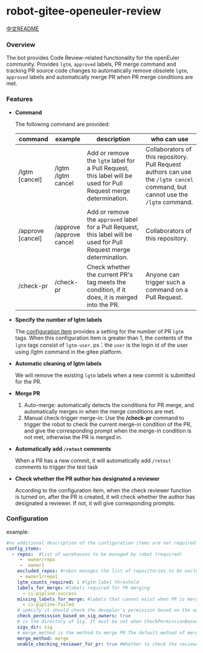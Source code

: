 # robot-gitee-openeuler-review
[中文README](README_zh_CN.md)
### Overview

The bot provides Code Review-related functionality for the openEuler community. Provides `lgtm`, `approved` labels, PR merge command and tracking PR source code changes to automatically remove obsolete `lgtm`, `approved` labels and automatically merge PR when PR merge conditions are met.

### Features

- **Command**

  The following  command are provided:

  | command           | example                      | description                                                  | who can use                                                  |
  | ----------------- | ---------------------------- | ------------------------------------------------------------ | ------------------------------------------------------------ |
  | /lgtm [cancel]    | /lgtm<br/>/lgtm cancel       | Add or remove the `lgtm` label for a Pull Request, this label will be used for Pull Request merge determination. | Collaborators of this repository.<br/>Pull Request authors can use the `/lgtm cancel` command, but cannot use the `/lgtm` command. |
  | /approve [cancel] | /approve<br/>/approve cancel | Add or remove the `approved` label for a Pull Request, this label will be used for Pull Request merge determination. | Collaborators of this repository.                            |
  | /check-pr         | /check-pr                    | Check whether the current PR's tag meets the condition, if it does, it is merged into the PR. | Anyone can trigger such a command on a Pull Request.         |

- **Specify the number of lgtm labels**

  The [configuration item](#configuration) provides a setting for the number of PR `lgtm` tags. When this configuration item is greater than 1, the contents of the `lgtm` tags consist of `lgtm-user`. ps：the `user` is the login id of the user using /lgtm command in the gitee platform.

- **Automatic cleaning of lgtm labels**

  We will remove the existing `lgtm` labels when a new commit is submitted for the PR.

- **Merge PR**

  1. Auto-merge: automatically detects the conditions for PR merge, and automatically merges in when the merge conditions are met.
  2. Manual check-trigger merge-in: Use the **/check-pr** command to trigger the robot to check the current merge-in condition of the PR, and give the corresponding prompt when the merge-in condition is not met, otherwise the PR is merged in.

- **Automatically add `/retest` comments**

  When a PR has a new commit, it will automatically add `/retest` comments to trigger the test task

- **Check whether the PR author has designated a reviewer**

  According to the configuration item, when the check reviewer function is turned on, after the PR is created, it will check whether the author has designated a reviewer. If not, it will give corresponding prompts.

### Configuration<a id="configuration"/>

example:

```yaml
#no additional description of the configuration items are not required
config_items:
  - repos:  #list of warehouses to be managed by robot (required)
     -  owner/repo
     -  owner1
    excluded_repos: #robot manages the list of repositories to be excluded
     - owner1/repo1
    lgtm_counts_required: 1 #lgtm label threshold
    labels_for_merge: #labels required for PR merging
      - ci-pipline-success
    missing_labels_for_merge: #labels that cannot exist when PR is merged in
      - ci-pipline-failed
    # specify it should check the devepler's permission besed on the owners file in sig directory when the developer comment /lgtm or /approve command.
    check_permission_based_on_sig_owners: true
    # is the directory of Sig. It must be set when CheckPermissionBasedOnSigOwners is true.
    sigs_dir: sig
    # merge_method is the method to merge PR.The default method of merge. valid options are squash and merge.
    merge_method: merge
    unable_checking_reviewer_for_pr: true #Whether to check the reviewer
```



  

